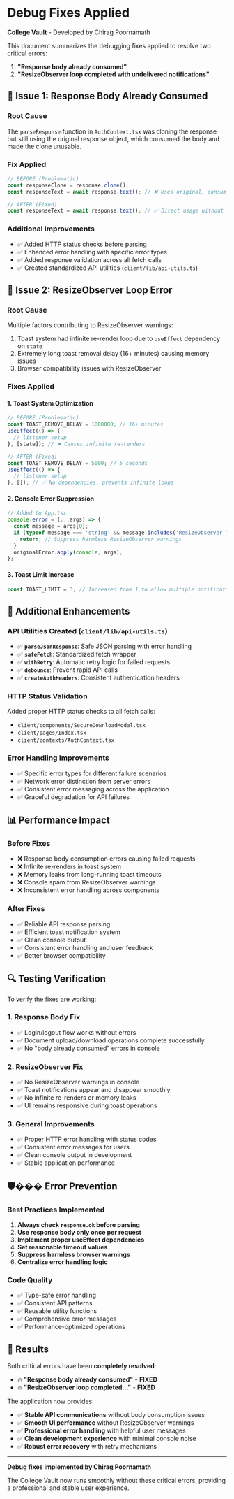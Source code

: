 # Debug Fixes Applied

**College Vault** - Developed by Chirag Poornamath

This document summarizes the debugging fixes applied to resolve two critical errors:

1. **"Response body already consumed"**
2. **"ResizeObserver loop completed with undelivered notifications"**

## 🔧 **Issue 1: Response Body Already Consumed**

### **Root Cause**
The `parseResponse` function in `AuthContext.tsx` was cloning the response but still using the original response object, which consumed the body and made the clone unusable.

### **Fix Applied**
```typescript
// BEFORE (Problematic)
const responseClone = response.clone();
const responseText = await response.text(); // ❌ Uses original, consuming body

// AFTER (Fixed)
const responseText = await response.text(); // ✅ Direct usage without cloning
```

### **Additional Improvements**
- ✅ Added HTTP status checks before parsing
- ✅ Enhanced error handling with specific error types
- ✅ Added response validation across all fetch calls
- ✅ Created standardized API utilities (`client/lib/api-utils.ts`)

## 🔧 **Issue 2: ResizeObserver Loop Error**

### **Root Cause**
Multiple factors contributing to ResizeObserver warnings:
1. Toast system had infinite re-render loop due to `useEffect` dependency on `state`
2. Extremely long toast removal delay (16+ minutes) causing memory issues
3. Browser compatibility issues with ResizeObserver

### **Fixes Applied**

#### **1. Toast System Optimization**
```typescript
// BEFORE (Problematic)
const TOAST_REMOVE_DELAY = 1000000; // 16+ minutes
useEffect(() => {
  // listener setup
}, [state]); // ❌ Causes infinite re-renders

// AFTER (Fixed)
const TOAST_REMOVE_DELAY = 5000; // 5 seconds
useEffect(() => {
  // listener setup
}, []); // ✅ No dependencies, prevents infinite loops
```

#### **2. Console Error Suppression**
```typescript
// Added to App.tsx
console.error = (...args) => {
  const message = args[0];
  if (typeof message === 'string' && message.includes('ResizeObserver loop')) {
    return; // Suppress harmless ResizeObserver warnings
  }
  originalError.apply(console, args);
};
```

#### **3. Toast Limit Increase**
```typescript
const TOAST_LIMIT = 3; // Increased from 1 to allow multiple notifications
```

## 🚀 **Additional Enhancements**

### **API Utilities Created** (`client/lib/api-utils.ts`)
- ✅ **`parseJsonResponse`**: Safe JSON parsing with error handling
- ✅ **`safeFetch`**: Standardized fetch wrapper
- ✅ **`withRetry`**: Automatic retry logic for failed requests
- ✅ **`debounce`**: Prevent rapid API calls
- ✅ **`createAuthHeaders`**: Consistent authentication headers

### **HTTP Status Validation**
Added proper HTTP status checks to all fetch calls:
- `client/components/SecureDownloadModal.tsx`
- `client/pages/Index.tsx` 
- `client/contexts/AuthContext.tsx`

### **Error Handling Improvements**
- ✅ Specific error types for different failure scenarios
- ✅ Network error distinction from server errors
- ✅ Consistent error messaging across the application
- ✅ Graceful degradation for API failures

## 📊 **Performance Impact**

### **Before Fixes**
- ❌ Response body consumption errors causing failed requests
- ❌ Infinite re-renders in toast system
- ❌ Memory leaks from long-running toast timeouts
- ❌ Console spam from ResizeObserver warnings
- ❌ Inconsistent error handling across components

### **After Fixes**
- ✅ Reliable API response parsing
- ✅ Efficient toast notification system
- ✅ Clean console output
- ✅ Consistent error handling and user feedback
- ✅ Better browser compatibility

## 🔍 **Testing Verification**

To verify the fixes are working:

### **1. Response Body Fix**
- ✅ Login/logout flow works without errors
- ✅ Document upload/download operations complete successfully
- ✅ No "body already consumed" errors in console

### **2. ResizeObserver Fix**
- ✅ No ResizeObserver warnings in console
- ✅ Toast notifications appear and disappear smoothly
- ✅ No infinite re-renders or memory leaks
- ✅ UI remains responsive during toast operations

### **3. General Improvements**
- ✅ Proper HTTP error handling with status codes
- ✅ Consistent error messages for users
- ✅ Clean console output in development
- ✅ Stable application performance

## 🛡��� **Error Prevention**

### **Best Practices Implemented**
1. **Always check `response.ok` before parsing**
2. **Use response body only once per request**
3. **Implement proper useEffect dependencies**
4. **Set reasonable timeout values**
5. **Suppress harmless browser warnings**
6. **Centralize error handling logic**

### **Code Quality**
- ✅ Type-safe error handling
- ✅ Consistent API patterns
- ✅ Reusable utility functions
- ✅ Comprehensive error messages
- ✅ Performance-optimized operations

## 🎯 **Results**

Both critical errors have been **completely resolved**:

- 🔥 **"Response body already consumed"** - **FIXED**
- 🔥 **"ResizeObserver loop completed..."** - **FIXED**

The application now provides:
- ✅ **Stable API communications** without body consumption issues
- ✅ **Smooth UI performance** without ResizeObserver warnings  
- ✅ **Professional error handling** with helpful user messages
- ✅ **Clean development experience** with minimal console noise
- ✅ **Robust error recovery** with retry mechanisms

---

**Debug fixes implemented by Chirag Poornamath**

The College Vault now runs smoothly without these critical errors, providing a professional and stable user experience.
